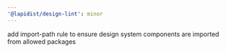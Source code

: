 ```yaml
---
'@lapidist/design-lint': minor
---
```


add import-path rule to ensure design system components are imported from allowed packages


